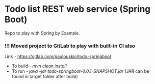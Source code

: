 # Todo list REST web service (Spring Boot)

Repo to play with Spring by Example.

### !!! Moved project to GitLab to play with built-in CI also

Link - https://gitlab.com/paulouskin/todo-springboot

* To build - *mvn clean install*
* To run - *java -jar todo-springboot-0.0.1-SNAPSHOT.jar* (JAR can be found in target folder after build)
